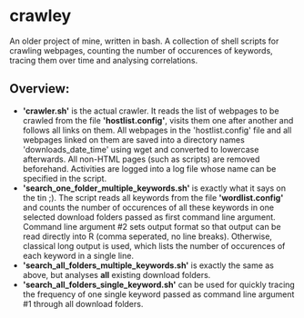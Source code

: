 # crawley
An older project of mine, written in bash. A collection of shell scripts for crawling webpages, counting the number of occurences of keywords, tracing them over time and analysing correlations.

## Overview:
* **'crawler.sh'** is the actual crawler. It reads the list of webpages to be crawled from the file **'hostlist.config'**, visits them one after another and follows all links on them. All webpages in the 'hostlist.config' file and all webpages linked on them are saved into a directory names 'downloads_date_time' using wget and converted to lowercase afterwards. All non-HTML pages (such as scripts) are removed beforehand. Activities are logged into a log file whose name can be specified in the script.
* **'search_one_folder_multiple_keywords.sh'** is exactly what it says on the tin ;). The script reads all keywords from the file **'wordlist.config'** and counts the number of occurences of all these keywords in one selected download folders passed as first command line argument. Command line argument #2 sets output format so that output can be read directly into R (comma seperated, no line breaks). Otherwise, classical long output is used, which lists the number of occurences of each keyword in a single line.
* **'search_all_folders_multiple_keywords.sh'** is exactly the same as above, but analyses **all** existing download folders.
* **'search_all_folders_single_keyword.sh'** can be used for quickly tracing the frequency of one single keyword passed as command line argument #1 through all download folders.

